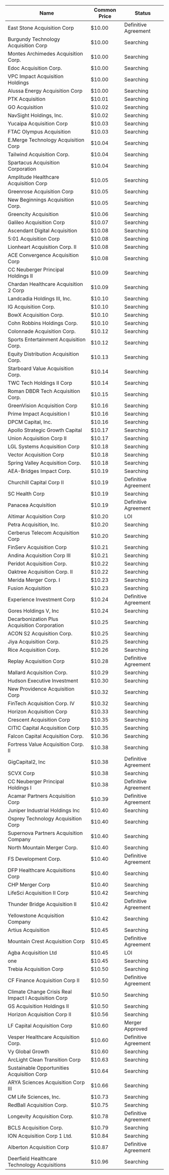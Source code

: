Name                                                 | Common Price  | Status              
---------------------------------------------------- | ------------- | --------------------
East Stone Acquisition Corp                          | $10.00        | Definitive Agreement
Burgundy Technology Acquisition Corp                 | $10.00        | Searching           
Montes Archimedes Acquisition Corp.                  | $10.00        | Searching           
Edoc Acquisition Corp.                               | $10.00        | Searching           
VPC Impact Acquisition Holdings                      | $10.00        | Searching           
Alussa Energy Acquisition Corp                       | $10.00        | Searching           
PTK Acquisition                                      | $10.01        | Searching           
GO Acquisition                                       | $10.02        | Searching           
NavSight Holdings, Inc.                              | $10.02        | Searching           
Yucaipa Acquisition Corp                             | $10.03        | Searching           
FTAC Olympus Acquisition                             | $10.03        | Searching           
E.Merge Technology Acquisition Corp                  | $10.04        | Searching           
Tailwind Acquisition Corp.                           | $10.04        | Searching           
Spartacus Acquisition Corporation                    | $10.04        | Searching           
Amplitude Healthcare Acquisition Corp                | $10.05        | Searching           
Greenrose Acquisition Corp                           | $10.05        | Searching           
New Beginnings Acquisition Corp.                     | $10.05        | Searching           
Greencity Acquisition                                | $10.06        | Searching           
Galileo Acquisition Corp                             | $10.07        | Searching           
Ascendant Digital Acquisition                        | $10.08        | Searching           
5:01 Acquisition Corp                                | $10.08        | Searching           
Lionheart Acquisition Corp. II                       | $10.08        | Searching           
ACE Convergence Acquisition Corp                     | $10.08        | Searching           
CC Neuberger Principal Holdings II                   | $10.09        | Searching           
Chardan Healthcare Acquisition 2 Corp                | $10.09        | Searching           
Landcadia Holdings III, Inc.​                        | $10.10        | Searching           
IG Acquisition Corp.                                 | $10.10        | Searching           
BowX Acquisition Corp.                               | $10.10        | Searching           
Cohn Robbins Holdings Corp.                          | $10.10        | Searching           
Colonnade Acquisition Corp.                          | $10.12        | Searching           
Sports Entertainment Acquisition Corp.               | $10.12        | Searching           
Equity Distribution Acquisition Corp.                | $10.13        | Searching           
Starboard Value Acquisition Corp.                    | $10.14        | Searching           
TWC Tech Holdings II Corp                            | $10.14        | Searching           
Roman DBDR Tech Acquisition Corp.                    | $10.15        | Searching           
GreenVision Acquisition Corp                         | $10.16        | Searching           
Prime Impact Acquisition I                           | $10.16        | Searching           
DPCM Capital, Inc.                                   | $10.16        | Searching           
Apollo Strategic Growth Capital                      | $10.17        | Searching           
Union Acquisition Corp II                            | $10.17        | Searching           
LGL Systems Acquisition Corp                         | $10.18        | Searching           
Vector Acquisition Corp                              | $10.18        | Searching           
Spring Valley Acquisition Corp.                      | $10.18        | Searching           
AEA-Bridges Impact Corp.                             | $10.19        | Searching           
Churchill Capital Corp II                            | $10.19        | Definitive Agreement
SC Health Corp                                       | $10.19        | Searching           
Panacea Acquisition                                  | $10.19        | Definitive Agreement
Altimar Acquisition Corp                             | $10.20        | LOI                 
Petra Acquisition, Inc.                              | $10.20        | Searching           
Cerberus Telecom Acquisition Corp                    | $10.20        | Searching           
FinServ Acquisition Corp                             | $10.21        | Searching           
Andina Acquisition Corp III                          | $10.21        | Searching           
Peridot Acquisition Corp.                            | $10.22        | Searching           
Oaktree Acquisition Corp. II                         | $10.22        | Searching           
Merida Merger Corp. I                                | $10.23        | Searching           
Fusion Acquisition                                   | $10.23        | Searching           
Experience Investment Corp                           | $10.24        | Definitive Agreement
Gores Holdings V, Inc                                | $10.24        | Searching           
Decarbonization Plus Acquisition Corporation         | $10.25        | Searching           
ACON S2 Acquisition Corp.                            | $10.25        | Searching           
Jiya Acquisition Corp.                               | $10.25        | Searching           
Rice Acquisition Corp.                               | $10.26        | Searching           
Replay Acquisition Corp                              | $10.28        | Definitive Agreement
Mallard Acquisition Corp.                            | $10.29        | Searching           
Hudson Executive Investment                          | $10.30        | Searching           
New Providence Acquisition Corp                      | $10.32        | Searching           
FinTech Acquisition Corp. IV                         | $10.32        | Searching           
Horizon Acquisition Corp                             | $10.33        | Searching           
Crescent Acquisition Corp                            | $10.35        | Searching           
CITIC Capital Acquisition Corp                       | $10.35        | Searching           
Falcon Capital Acquisition Corp.                     | $10.36        | Searching           
Fortress Value Acquisition Corp. II                  | $10.38        | Searching           
GigCapital2, Inc                                     | $10.38        | Definitive Agreement
SCVX Corp                                            | $10.38        | Searching           
CC Neuberger Principal Holdings I                    | $10.38        | Definitive Agreement
Acamar Partners Acquisition Corp                     | $10.39        | Definitive Agreement
Juniper Industrial Holdings Inc                      | $10.40        | Searching           
Osprey Technology Acquisition Corp                   | $10.40        | Searching           
Supernova Partners Acquisition Company               | $10.40        | Searching           
North Mountain Merger Corp.                          | $10.40        | Searching           
FS Development Corp.                                 | $10.40        | Definitive Agreement
DFP Healthcare Acquisitions Corp                     | $10.40        | Searching           
CHP Merger Corp                                      | $10.40        | Searching           
LifeSci Acquisition II Corp                          | $10.42        | Searching           
Thunder Bridge Acquisition II                        | $10.42        | Definitive Agreement
Yellowstone Acquisition Company                      | $10.42        | Searching           
Artius Acquisition                                   | $10.45        | Searching           
Mountain Crest Acquisition Corp                      | $10.45        | Definitive Agreement
Agba Acquisition Ltd                                 | $10.45        | LOI                 
one                                                  | $10.45        | Searching           
Trebia Acquisition Corp                              | $10.50        | Searching           
CF Finance Acquisition Corp II                       | $10.50        | Definitive Agreement
Climate Change Crisis Real Impact I Acquisition Corp | $10.50        | Searching           
GS Acquisition Holdings II                           | $10.50        | Searching           
Horizon Acquisition Corp II                          | $10.56        | Searching           
LF Capital Acquisition Corp                          | $10.60        | Merger Approved     
Vesper Healthcare Acquisition Corp.                  | $10.60        | Definitive Agreement
Vy Global Growth                                     | $10.60        | Searching           
ArcLight Clean Transition Corp                       | $10.63        | Searching           
Sustainable Opportunities Acquisition Corp           | $10.64        | Searching           
ARYA Sciences Acquisition Corp III                   | $10.66        | Searching           
CM Life Sciences, Inc.                               | $10.73        | Searching           
RedBall Acquisition Corp.                            | $10.75        | Searching           
Longevity Acquisition Corp.                          | $10.78        | Definitive Agreement
BCLS Acquisition Corp.                               | $10.79        | Searching           
ION Acquisition Corp 1 Ltd.                          | $10.84        | Searching           
Alberton Acquisition Corp                            | $10.87        | Definitive Agreement
Deerfield Healthcare Technology Acquisitions         | $10.96        | Searching           
